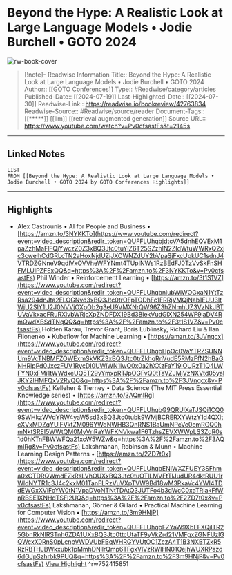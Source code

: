 # Beyond the Hype: A Realistic Look at Large Language Models • Jodie Burchell • GOTO 2024

![rw-book-cover](https://i.ytimg.com/vi/Pv0cfsastFs/maxresdefault.jpg)
<br>
>[!note]- Readwise Information
>Title:: Beyond the Hype: A Realistic Look at Large Language Models • Jodie Burchell • GOTO 2024
>Author:: [[GOTO Conferences]]
>Type:: #Readwise/category/articles
>Published-Date:: [[2024-07-19]]
>Last-Highlighted-Date:: [[2024-07-30]]
>Readwise-Link:: https://readwise.io/bookreview/42763834
>Readwise-Source:: #Readwise/source/reader
>Document-Tags:: [[*****]] [[llm]] [[retrieval augmented generation]] 
>Source URL:: https://www.youtube.com/watch?v=Pv0cfsastFs&t=2145s
--- 

## Linked Notes
```dataview
LIST
FROM [[Beyond the Hype: A Realistic Look at Large Language Models • Jodie Burchell • GOTO 2024 by GOTO Conferences Highlights]]
```

---

## Highlights
- Alex Castrounis • AI for People and Business • [https://amzn.to/3NYKKTo](https://www.youtube.com/redirect?event=video_description&redir_token=QUFFLUhqbjdtcVA5dnhEQVExM1paZzhMaFlFQjYwczZ0Z3xBQ3Jtc0tuYlZ6T25SZzhlN2ZIdWtuWWRxQ2xjc3cwelhCdGRLcTN2aHoxNjdUZjJXOWNZdUY2bVpaSjFxcUpkUC1sdnJ4VTRDZGNneV9qdlVxOVVheWFYNmt4TUpINWs1RzBEdFJ0TzVvSkFnSHFMLUlPZFExQQ&q=https%3A%2F%2Famzn.to%2F3NYKKTo&v=Pv0cfsastFs) Phil Winder • Reinforcement Learning • [https://amzn.to/3t1S1VZ](https://www.youtube.com/redirect?event=video_description&redir_token=QUFFLUhqbnlubWlWOGxaN1YtTzRsa294dnJta2FLOGNvd3xBQ3Jtc0trOFpTODhFc1FRRjVMQjNab1FUU3ltWjU2SlY1U2J0NVVjOXpOb2g3eU9VMXNrQW96Z3hZNmhUZ3VzNkJBTUVaVkxacFRuRXlvbWRjcXpZNDFDX19Bd3BiekVudGlXN254WF9jaDV4RmQwdXBSdTNqQQ&q=https%3A%2F%2Famzn.to%2F3t1S1VZ&v=Pv0cfsastFs) Holden Karau, Trevor Grant, Boris Lublinsky, Richard Liu & Ilan Filonenko • Kubeflow for Machine Learning • [https://amzn.to/3JVngcx](https://www.youtube.com/redirect?event=video_description&redir_token=QUFFLUhqbHpOc0VaYTRZSUNNUm9VcTNBMFZOWExmSkVKZ3xBQ3Jtc0trZkhqRnVudE5RMzFfN2hBaGNHRlpPd0JxczFUV1RycDI0UWlWN1lwQ0x0a2hXXzFaY19IOURzT1Q4LWFYN0xFMi1tWWdxeUQ5T29vYmxpRTJpOGFvQ0tTaVZJMjVzNXVtd05yalJKY2lHMFQxV2RyQQ&q=https%3A%2F%2Famzn.to%2F3JVngcx&v=Pv0cfsastFs) Kelleher & Tierney • Data Science (The MIT Press Essential Knowledge series) • [https://amzn.to/3AQmIRg](https://www.youtube.com/redirect?event=video_description&redir_token=QUFFLUhqbG9QRUlXaTJSQi1CQ09SWHkzWVdYRW4yaW5sd3xBQ3Jtc0tubk9WMjBCRERXYWtzY1d4QXItcXVxMDZqYUlFVktZM096YWdNWHB3QnRNS1BaUmNPcVc0emRGQ0hmNktSREI5WWtQM0MyVnRaYWFKNVkwa1F6TzhsZEVXWWpLS3ZqR0s1d0hKTnFBWWFQa21xcW5WZw&q=https%3A%2F%2Famzn.to%2F3AQmIRg&v=Pv0cfsastFs) Lakshmanan, Robinson & Munn • Machine Learning Design Patterns • [https://amzn.to/2ZD7t0x](https://www.youtube.com/redirect?event=video_description&redir_token=QUFFLUhqbENiWXZFUEY3SFhma0xCTDRQWmdFZkRsLVhOUXxBQ3Jtc0tuOTlLMVFtTlJudUR4dktRUU1rWldNYTR1c3J4c2kxM01TanFLRzVuVXpTVW9Bd18wM3RkaVc4YWI4TDdEWGxXVlFoYW0tN1VpaDVoNTNtTDAtQ3JUTFo4b3dWcC0xaTRIakFfWnRBSE1XNHdTSFl2UQ&q=https%3A%2F%2Famzn.to%2F2ZD7t0x&v=Pv0cfsastFs) Lakshmanan, Görner & Gillard • Practical Machine Learning for Computer Vision • [https://amzn.to/3m9HNjP](https://www.youtube.com/redirect?event=video_description&redir_token=QUFFLUhqbFZYaW9XbEFXQjlTR25GbnRkNlRSTnh6ZDA1UXxBQ3Jtc0ttcUtaTF9yVkZrd21VMFgxZGNFUzlGQWcxX0RnS0pLcnpVWDVUbFBqWHRGYVUtOC1ZczA4T1B3NXBTZkR5RzRBTHJBWkxubk1pMmhDNllrQmp6TFgxVlVzRWlHN01QejhWUXRPazd6dGJpSzhrbk9PUQ&q=https%3A%2F%2Famzn.to%2F3m9HNjP&v=Pv0cfsastFs) [View Highlight](https://readwise.io/open/752415851) ^rw752415851
